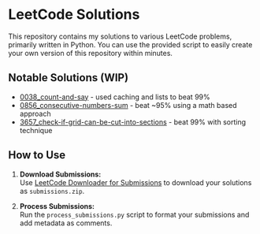 # LeetCode Solutions

This repository contains my solutions to various LeetCode problems, primarily written in Python. You can use the provided script to easily create your own version of this repository within minutes.

## Notable Solutions (WIP)
- [0038_count-and-say](https://github.com/VirtualMe64/leetcode-solutions/blob/main/solutions/0038_count-and-say.py) - used caching and lists to beat 99%
- [0856_consecutive-numbers-sum](https://github.com/VirtualMe64/leetcode-solutions/blob/main/solutions/0856_consecutive-numbers-sum.py) - beat ~95% using a math based approach
- [3657_check-if-grid-can-be-cut-into-sections](https://github.com/VirtualMe64/leetcode-solutions/blob/main/solutions/3657_check-if-grid-can-be-cut-into-sections.py) - beat 99% with sorting technique

## How to Use

1. **Download Submissions:**  
   Use [LeetCode Downloader for Submissions](https://github.com/jungsu-kwon/Leetcode-Downloader-for-Submissions?tab=readme-ov-file) to download your solutions as `submissions.zip`.

2. **Process Submissions:**  
   Run the `process_submissions.py` script to format your submissions and add metadata as comments.
